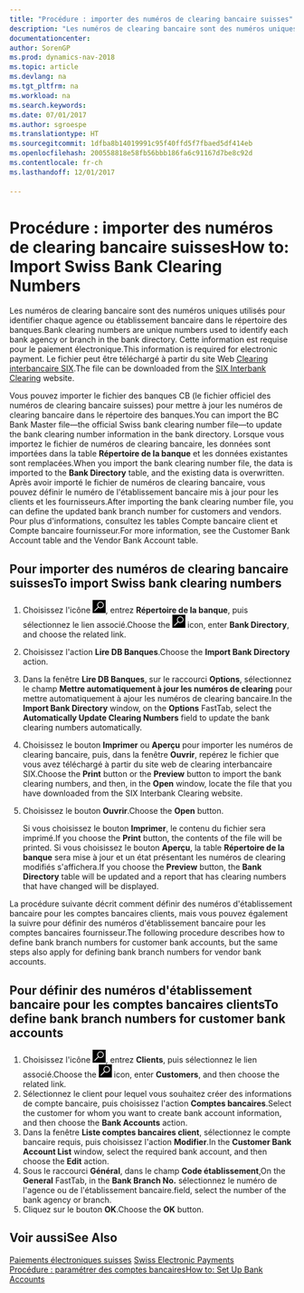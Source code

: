 ```yaml
---
title: "Procédure : importer des numéros de clearing bancaire suisses"
description: "Les numéros de clearing bancaire sont des numéros uniques utilisés pour identifier chaque agence ou établissement bancaire dans le répertoire des banques. Cette information est requise pour le paiement électronique. Le fichier peut être téléchargé à partir du site Web [Clearing interbancaire SIX](http://go.microsoft.com/fwlink/?LinkId=145121)."
documentationcenter: 
author: SorenGP
ms.prod: dynamics-nav-2018
ms.topic: article
ms.devlang: na
ms.tgt_pltfrm: na
ms.workload: na
ms.search.keywords: 
ms.date: 07/01/2017
ms.author: sgroespe
ms.translationtype: HT
ms.sourcegitcommit: 1dfba8b14019991c95f40ffd5f7fbaed5df414eb
ms.openlocfilehash: 200558818e58fb56bbb186fa6c91167d7be8c92d
ms.contentlocale: fr-ch
ms.lasthandoff: 12/01/2017

---
```

# <a name="how-to-import-swiss-bank-clearing-numbers"></a><span data-ttu-id="b81e1-105">Procédure : importer des numéros de clearing bancaire suisses</span><span class="sxs-lookup"><span data-stu-id="b81e1-105">How to: Import Swiss Bank Clearing Numbers</span></span>
<span data-ttu-id="b81e1-106">Les numéros de clearing bancaire sont des numéros uniques utilisés pour identifier chaque agence ou établissement bancaire dans le répertoire des banques.</span><span class="sxs-lookup"><span data-stu-id="b81e1-106">Bank clearing numbers are unique numbers used to identify each bank agency or branch in the bank directory.</span></span> <span data-ttu-id="b81e1-107">Cette information est requise pour le paiement électronique.</span><span class="sxs-lookup"><span data-stu-id="b81e1-107">This information is required for electronic payment.</span></span> <span data-ttu-id="b81e1-108">Le fichier peut être téléchargé à partir du site Web [Clearing interbancaire SIX](http://go.microsoft.com/fwlink/?LinkId=145121).</span><span class="sxs-lookup"><span data-stu-id="b81e1-108">The file can be downloaded from the [SIX Interbank Clearing](http://go.microsoft.com/fwlink/?LinkId=145121) website.</span></span>  

<span data-ttu-id="b81e1-109">Vous pouvez importer le fichier des banques CB (le fichier officiel des numéros de clearing bancaire suisses) pour mettre à jour les numéros de clearing bancaire dans le répertoire des banques.</span><span class="sxs-lookup"><span data-stu-id="b81e1-109">You can import the BC Bank Master file—the official Swiss bank clearing number file—to update the bank clearing number information in the bank directory.</span></span> <span data-ttu-id="b81e1-110">Lorsque vous importez le fichier de numéros de clearing bancaire, les données sont importées dans la table **Répertoire de la banque** et les données existantes sont remplacées.</span><span class="sxs-lookup"><span data-stu-id="b81e1-110">When you import the bank clearing number file, the data is imported to the **Bank Directory** table, and the existing data is overwritten.</span></span> <span data-ttu-id="b81e1-111">Après avoir importé le fichier de numéros de clearing bancaire, vous pouvez définir le numéro de l'établissement bancaire mis à jour pour les clients et les fournisseurs.</span><span class="sxs-lookup"><span data-stu-id="b81e1-111">After importing the bank clearing number file, you can define the updated bank branch number for customers and vendors.</span></span> <span data-ttu-id="b81e1-112">Pour plus d'informations, consultez les tables Compte bancaire client et Compte bancaire fournisseur.</span><span class="sxs-lookup"><span data-stu-id="b81e1-112">For more information, see the Customer Bank Account table and the Vendor Bank Account table.</span></span>  

## <a name="to-import-swiss-bank-clearing-numbers"></a><span data-ttu-id="b81e1-113">Pour importer des numéros de clearing bancaire suisses</span><span class="sxs-lookup"><span data-stu-id="b81e1-113">To import Swiss bank clearing numbers</span></span>  

1.  <span data-ttu-id="b81e1-114">Choisissez l'icône ![Page ou état pour la recherche](../../media/ui-search/search_small.png "icône Page ou état pour la recherche"), entrez **Répertoire de la banque**, puis sélectionnez le lien associé.</span><span class="sxs-lookup"><span data-stu-id="b81e1-114">Choose the ![Search for Page or Report](../../media/ui-search/search_small.png "Search for Page or Report icon") icon, enter **Bank Directory**, and choose the related link.</span></span>  
2.  <span data-ttu-id="b81e1-115">Choisissez l'action **Lire DB Banques**.</span><span class="sxs-lookup"><span data-stu-id="b81e1-115">Choose the **Import Bank Directory** action.</span></span>  
3.  <span data-ttu-id="b81e1-116">Dans la fenêtre **Lire DB Banques**, sur le raccourci **Options**, sélectionnez le champ **Mettre automatiquement à jour les numéros de clearing** pour mettre automatiquement à ajour les numéros de clearing bancaire.</span><span class="sxs-lookup"><span data-stu-id="b81e1-116">In the **Import Bank Directory** window, on the **Options** FastTab, select the **Automatically Update Clearing Numbers** field to update the bank clearing numbers automatically.</span></span>  
4.  <span data-ttu-id="b81e1-117">Choisissez le bouton **Imprimer** ou **Aperçu** pour importer les numéros de clearing bancaire, puis, dans la fenêtre **Ouvrir**, repérez le fichier que vous avez téléchargé à partir du site web de clearing interbancaire SIX.</span><span class="sxs-lookup"><span data-stu-id="b81e1-117">Choose the **Print** button or the **Preview** button to import the bank clearing numbers, and then, in the **Open** window, locate the file that you have downloaded from the SIX Interbank Clearing website.</span></span>
5. <span data-ttu-id="b81e1-118">Choisissez le bouton **Ouvrir**.</span><span class="sxs-lookup"><span data-stu-id="b81e1-118">Choose the **Open** button.</span></span>  

    <span data-ttu-id="b81e1-119">Si vous choisissez le bouton **Imprimer**, le contenu du fichier sera imprimé.</span><span class="sxs-lookup"><span data-stu-id="b81e1-119">If you choose the **Print** button, the contents of the file will be printed.</span></span> <span data-ttu-id="b81e1-120">Si vous choisissez le bouton **Aperçu**, la table **Répertoire de la banque** sera mise à jour et un état présentant les numéros de clearing modifiés s'affichera.</span><span class="sxs-lookup"><span data-stu-id="b81e1-120">If you choose the **Preview** button, the **Bank Directory** table will be updated and a report that has clearing numbers that have changed will be displayed.</span></span>  

<span data-ttu-id="b81e1-121">La procédure suivante décrit comment définir des numéros d'établissement bancaire pour les comptes bancaires clients, mais vous pouvez également la suivre pour définir des numéros d'établissement bancaire pour les comptes bancaires fournisseur.</span><span class="sxs-lookup"><span data-stu-id="b81e1-121">The following procedure describes how to define bank branch numbers for customer bank accounts, but the same steps also apply for defining bank branch numbers for vendor bank accounts.</span></span>  

## <a name="to-define-bank-branch-numbers-for-customer-bank-accounts"></a><span data-ttu-id="b81e1-122">Pour définir des numéros d'établissement bancaire pour les comptes bancaires clients</span><span class="sxs-lookup"><span data-stu-id="b81e1-122">To define bank branch numbers for customer bank accounts</span></span>  

1.  <span data-ttu-id="b81e1-123">Choisissez l'icône ![Page ou état pour la recherche](../../media/ui-search/search_small.png "icône Page ou état pour la recherche"), entrez **Clients**, puis sélectionnez le lien associé.</span><span class="sxs-lookup"><span data-stu-id="b81e1-123">Choose the ![Search for Page or Report](../../media/ui-search/search_small.png "Search for Page or Report icon") icon, enter **Customers**, and then choose the related link.</span></span>  
2.  <span data-ttu-id="b81e1-124">Sélectionnez le client pour lequel vous souhaitez créer des informations de compte bancaire, puis choisissez l'action **Comptes bancaires**.</span><span class="sxs-lookup"><span data-stu-id="b81e1-124">Select the customer for whom you want to create bank account information, and then choose the **Bank Accounts** action.</span></span>  
3.  <span data-ttu-id="b81e1-125">Dans la fenêtre **Liste comptes bancaires client**, sélectionnez le compte bancaire requis, puis choisissez l'action **Modifier**.</span><span class="sxs-lookup"><span data-stu-id="b81e1-125">In the **Customer Bank Account List** window, select the required bank account, and then choose the **Edit** action.</span></span>  
4.  <span data-ttu-id="b81e1-126">Sous le raccourci **Général**, dans le champ **Code établissement**,</span><span class="sxs-lookup"><span data-stu-id="b81e1-126">On the **General** FastTab, in the **Bank Branch No.**</span></span> <span data-ttu-id="b81e1-127">sélectionnez le numéro de l'agence ou de l'établissement bancaire.</span><span class="sxs-lookup"><span data-stu-id="b81e1-127">field, select the number of the bank agency or branch.</span></span>  
5.  <span data-ttu-id="b81e1-128">Cliquez sur le bouton **OK**.</span><span class="sxs-lookup"><span data-stu-id="b81e1-128">Choose the **OK** button.</span></span>  

## <a name="see-also"></a><span data-ttu-id="b81e1-129">Voir aussi</span><span class="sxs-lookup"><span data-stu-id="b81e1-129">See Also</span></span>  
 <span data-ttu-id="b81e1-130">[Paiements électroniques suisses](swiss-electronic-payments.md) </span><span class="sxs-lookup"><span data-stu-id="b81e1-130">[Swiss Electronic Payments](swiss-electronic-payments.md) </span></span>  
 [<span data-ttu-id="b81e1-131">Procédure : paramétrer des comptes bancaires</span><span class="sxs-lookup"><span data-stu-id="b81e1-131">How to: Set Up Bank Accounts</span></span>](../../bank-how-setup-bank-accounts.md)

